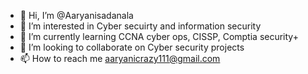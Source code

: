 - 👋 Hi, I’m @Aaryanisadanala
- 👀 I’m interested in Cyber secuirty and information security
- 🌱 I’m currently learning CCNA cyber ops, CISSP, Comptia security+
- 💞️ I’m looking to collaborate on Cyber security projects
- 📫 How to reach me aaryanicrazy111@gmail.com

<!---
Aaryanisadanala/Aaryanisadanala is a ✨ special ✨ repository because its `README.md` (this file) appears on your GitHub profile.
You can click the Preview link to take a look at your changes.
--->

